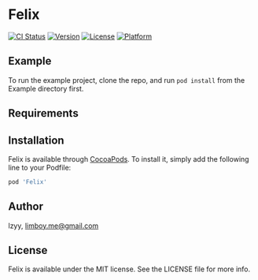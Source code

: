 # Felix

[![CI Status](http://img.shields.io/travis/lzyy/Felix.svg?style=flat)](https://travis-ci.org/lzyy/Felix)
[![Version](https://img.shields.io/cocoapods/v/Felix.svg?style=flat)](http://cocoapods.org/pods/Felix)
[![License](https://img.shields.io/cocoapods/l/Felix.svg?style=flat)](http://cocoapods.org/pods/Felix)
[![Platform](https://img.shields.io/cocoapods/p/Felix.svg?style=flat)](http://cocoapods.org/pods/Felix)

## Example

To run the example project, clone the repo, and run `pod install` from the Example directory first.

## Requirements

## Installation

Felix is available through [CocoaPods](http://cocoapods.org). To install
it, simply add the following line to your Podfile:

```ruby
pod 'Felix'
```

## Author

lzyy, limboy.me@gmail.com

## License

Felix is available under the MIT license. See the LICENSE file for more info.
